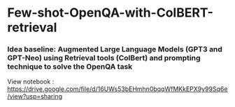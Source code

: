 # Few-shot-OpenQA-with-ColBERT-retrieval

### Idea baseline: Augmented Large Language Models (GPT3 and GPT-Neo) using Retrieval tools (ColBert) and prompting technique to solve the OpenQA task

View notebook : https://drive.google.com/file/d/16UWs53bEHmhn0bqqWfMKkEPX9y99Sq6e/view?usp=sharing
